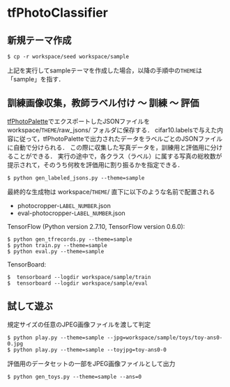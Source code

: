 # tfPhotoClassifier

## 新規テーマ作成
```
$ cp -r workspace/seed workspace/sample
```
上記を実行してsampleテーマを作成した場合，以降の手順中の`THEME`は「sample」を指す．

## 訓練画像収集，教師ラベル付け 〜 訓練 〜 評価
[tfPhotoPalette](http://daiiz.hatenablog.com/entry/2016/02/19/235524)でエクスポートしたJSONファイルを workspace/`THEME`/raw_jsons/ フォルダに保存する．
cifar10.labelsで与えた内容に従って，tfPhotoPaletteで出力されたデータをラベルごとのJSONファイルに自動で分けられる．
この際に収集した写真データを，訓練用と評価用に分けることができる．
実行の途中で，各クラス（ラベル）に属する写真の総枚数が提示されて，そのうち何枚を評価用に割り振るかを指定できる．
```
$ python gen_labeled_jsons.py --theme=sample
```
最終的な生成物は workspace/`THEME`/ 直下に以下のような名前で配置される

* photocropper-`LABEL_NUMBER`.json
* eval-photocropper-`LABEL_NUMBER`.json

TensorFlow (Python version 2.7.10, TensorFlow version 0.6.0):
```
$ python gen_tfrecords.py --theme=sample
$ python train.py --theme=sample
$ python eval.py --theme=sample
```
TensorBoard:
```
$  tensorboard --logdir workspace/sample/train
$  tensorboard --logdir workspace/sample/eval
```

## 試して遊ぶ
規定サイズの任意のJPEG画像ファイルを渡して判定
```
$ python play.py --theme=sample --jpg=workspace/sample/toys/toy-ans0-0.jpg
$ python play.py --theme=sample --toyjpg=toy-ans0-0
```

評価用のデータセットの一部をJPEG画像ファイルとして出力
```
$ python gen_toys.py --theme=sample --ans=0
```
